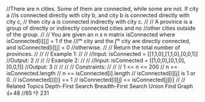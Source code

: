 //There are n cities. Some of them are connected, while some are not. If city a 
//is connected directly with city b, and city b is connected directly with city c,
// then city a is connected indirectly with city c. 
//
// A province is a group of directly or indirectly connected cities and no 
//other cities outside of the group. 
//
// You are given an n x n matrix isConnected where isConnected[i][j] = 1 if the 
//iᵗʰ city and the jᵗʰ city are directly connected, and isConnected[i][j] = 0 
//otherwise. 
//
// Return the total number of provinces. 
//
// 
// Example 1: 
//
// 
//Input: isConnected = [[1,1,0],[1,1,0],[0,0,1]]
//Output: 2
// 
//
// Example 2: 
//
// 
//Input: isConnected = [[1,0,0],[0,1,0],[0,0,1]]
//Output: 3
// 
//
// 
// Constraints: 
//
// 
// 1 <= n <= 200 
// n == isConnected.length 
// n == isConnected[i].length 
// isConnected[i][j] is 1 or 0. 
// isConnected[i][i] == 1 
// isConnected[i][j] == isConnected[j][i] 
// 
// Related Topics Depth-First Search Breadth-First Search Union Find Graph 👍 48
//65 👎 231
